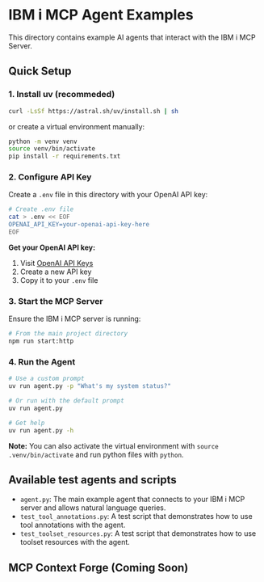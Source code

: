 # IBM i MCP Agent Examples

This directory contains example AI agents that interact with the IBM i MCP Server.

## Quick Setup

### 1. Install uv (recommeded)

```bash
curl -LsSf https://astral.sh/uv/install.sh | sh
```

or create a virtual environment manually:

```bash
python -m venv venv
source venv/bin/activate
pip install -r requirements.txt
```

### 2. Configure API Key

Create a `.env` file in this directory with your OpenAI API key:

```bash
# Create .env file
cat > .env << EOF
OPENAI_API_KEY=your-openai-api-key-here
EOF
```

**Get your OpenAI API key:**

1. Visit [OpenAI API Keys](https://platform.openai.com/api-keys)
2. Create a new API key
3. Copy it to your `.env` file

### 3. Start the MCP Server

Ensure the IBM i MCP server is running:

```bash
# From the main project directory
npm run start:http
```

### 4. Run the Agent

```bash
# Use a custom prompt
uv run agent.py -p "What's my system status?"

# Or run with the default prompt
uv run agent.py

# Get help
uv run agent.py -h
```

**Note:** You can also activate the virtual environment with `source .venv/bin/activate` and run python files with `python`.

## Available test agents and scripts

- `agent.py`: The main example agent that connects to your IBM i MCP server and allows natural language queries.
- `test_tool_annotations.py`: A test script that demonstrates how to use tool annotations with the agent.
- `test_toolset_resources.py`: A test script that demonstrates how to use toolset resources with the agent.

## MCP Context Forge (Coming Soon)
